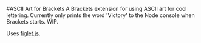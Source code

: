 #ASCII Art for Brackets
A Brackets extension for using ASCII art for cool lettering. Currently only prints the word 'Victory' to the Node console when Brackets starts. WIP. 

Uses [figlet.js](https://github.com/patorjk/figlet.js).